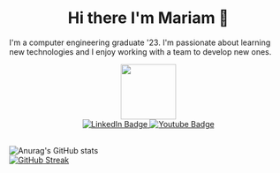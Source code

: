<h1 align="center"> Hi there I'm Mariam 👋 </h1>

I'm a computer engineering graduate '23. I'm passionate about learning new technologies and I enjoy working with a team to develop new ones.

<div id="header" align="center">
  <img src="https://media.giphy.com/media/M9gbBd9nbDrOTu1Mqx/giphy.gif" width="100"/>
  <div id="badges">
  <a href="https://www.linkedin.com/in/mariam-hemdan-06853218b/">
    <img src="https://img.shields.io/badge/LinkedIn-blue?style=for-the-badge&logo=linkedin&logoColor=white" alt="LinkedIn Badge"/>
  </a>
  <a href="https://www.youtube.com/@mmeckawy">
    <img src="https://img.shields.io/badge/YouTube-red?style=for-the-badge&logo=youtube&logoColor=white" alt="Youtube Badge"/>
  </a>
</div>
</div>
<br>

![Anurag's GitHub stats](http://github-stats-9ujd50zty-mmeckawy.vercel.app/api?username=Mmeckawy&show_icons=true&theme=tokyonight&count_private=true)
<br>
[![GitHub Streak](http://github-readme-streak-stats.herokuapp.com?user=Mmeckawy&theme=tokyonight)](https://git.io/streak-stats)
